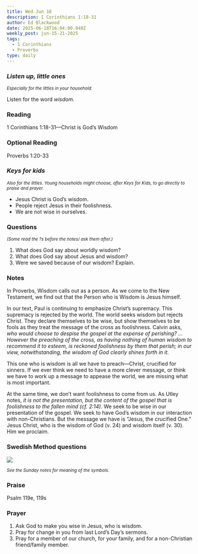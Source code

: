 ```yaml
---
title: Wed Jun 18
description: 1 Corinthians 1:18-31
author: Ed Blackwood
date: 2025-06-18T16:04:00.040Z
weekly_post: jun-15-21-2025
tags:
  - 1 Corinthians
  - Proverbs
type: daily
---
```

### *Listen up, little ones*

<div><small><i>Especially for the littles in your household.</i></small></div>

Listen for the word *wisdom.*

### Reading

1 Corinthians 1:18-31—Christ is God’s Wisdom

### Optional Reading

Proverbs 1:20-33

### *Keys for kids*

<div><small><i>Also for the littles. Young households might choose, after Keys for Kids, to go directly to praise and prayer.</i></small></div>

* Jesus Christ is God’s wisdom.
* People reject Jesus in their foolishness.
* We are not wise in ourselves.

### Questions

<div><small><i>(Some read the ?s before the notes/ ask them after.)</i></small></div>

1. What does God say about worldly wisdom?
2. What does God say about Jesus and wisdom?
3. Were we saved because of our wisdom? Explain.

### Notes

In Proverbs, Wisdom calls out as a person. As we come to the New Testament, we find out that the Person who is Wisdom is Jesus himself.

In our text, Paul is continuing to emphasize Christ’s supremacy. This supremacy is rejected by the world. The world seeks wisdom but rejects Christ. They declare themselves to be wise, but show themselves to be fools as they treat the message of the cross as foolishness. Calvin asks, *who would choose to despise the gospel at the expense of perishing? … However the preaching of the cross, as having nothing of human wisdom to recommend it to esteem, is reckoned foolishness by them that perish; in our view, notwithstanding, the wisdom of God clearly shines forth in it.*

This one who is wisdom is all we have to preach—Christ, crucified for sinners. If we ever think we need to have a more clever message, or think we have to work up a message to appease the world, we are missing what is most important. 

At the same time, we don’t want foolishness to come from us. As Utley notes, *it is not the presentation, but the content of the gospel that is foolishness to the fallen mind (cf. 2:14)*. We seek to be wise in our presentation of the gospel. We seek to have God’s wisdom in our interaction with non-Christians. But the message we have is “Jesus, the crucified One.” Jesus Christ, who is the wisdom of God (v. 24) and wisdom itself (v. 30). Him we proclaim.

### Swedish Method questions

![](/static/img/family_worship_study_ed-swedish_questions.png)

<div><small><i>See the Sunday notes for meaning of the symbols.</i></small></div>

### Praise

P﻿salm 119e, 119s

### Prayer

1. Ask God to make you wise in Jesus, who is wisdom.
2. Pray for change in you from last Lord’s Day’s sermons.
3. Pray for a member of our church, for your family, and for a non-Christian friend/family member.